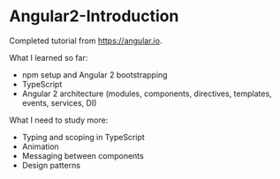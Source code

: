 # Angular2-Introduction

Completed tutorial from https://angular.io.

What I learned so far:

* npm setup and Angular 2 bootstrapping
* TypeScript
* Angular 2 architecture (modules, components, directives, templates, events, services, DI)

What I need to study more:

* Typing and scoping in TypeScript
* Animation
* Messaging between components
* Design patterns
